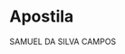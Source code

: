 # Apostila
<html lang="pt-br">
<head>
<title>Apostila html</title>
<meta charset="utf-8">
<meta keywords="apostila,html,curso">
<meta description="Aprenda HTML em poucos minutos e comece a criar os seus
próprios sites">
<meta author="SAMUEL">
<meta http-equiv="refresh" content="2">
<meta robots="noindex">
</head>
<body>
   SAMUEL DA SILVA CAMPOS
</body>
</html>
   
